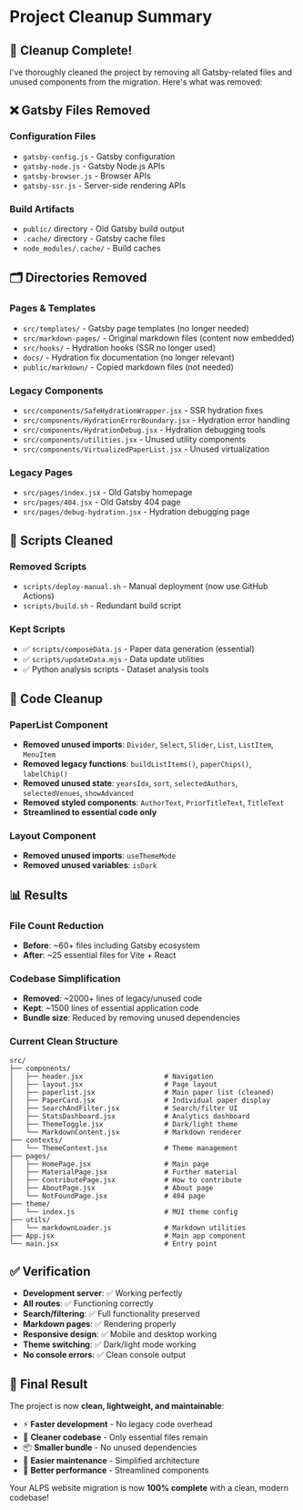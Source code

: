 # Project Cleanup Summary

## 🧹 Cleanup Complete!

I've thoroughly cleaned the project by removing all Gatsby-related files and unused components from
the migration. Here's what was removed:

## ❌ Gatsby Files Removed

### Configuration Files

- `gatsby-config.js` - Gatsby configuration
- `gatsby-node.js` - Gatsby Node.js APIs
- `gatsby-browser.js` - Browser APIs
- `gatsby-ssr.js` - Server-side rendering APIs

### Build Artifacts

- `public/` directory - Old Gatsby build output
- `.cache/` directory - Gatsby cache files
- `node_modules/.cache/` - Build caches

## 🗂️ Directories Removed

### Pages & Templates

- `src/templates/` - Gatsby page templates (no longer needed)
- `src/markdown-pages/` - Original markdown files (content now embedded)
- `src/hooks/` - Hydration hooks (SSR no longer used)
- `docs/` - Hydration fix documentation (no longer relevant)
- `public/markdown/` - Copied markdown files (not needed)

### Legacy Components

- `src/components/SafeHydrationWrapper.jsx` - SSR hydration fixes
- `src/components/HydrationErrorBoundary.jsx` - Hydration error handling
- `src/components/HydrationDebug.jsx` - Hydration debugging tools
- `src/components/utilities.jsx` - Unused utility components
- `src/components/VirtualizedPaperList.jsx` - Unused virtualization

### Legacy Pages

- `src/pages/index.jsx` - Old Gatsby homepage
- `src/pages/404.jsx` - Old Gatsby 404 page
- `src/pages/debug-hydration.jsx` - Hydration debugging page

## 📄 Scripts Cleaned

### Removed Scripts

- `scripts/deploy-manual.sh` - Manual deployment (now use GitHub Actions)
- `scripts/build.sh` - Redundant build script

### Kept Scripts

- ✅ `scripts/composeData.js` - Paper data generation (essential)
- ✅ `scripts/updateData.mjs` - Data update utilities
- ✅ Python analysis scripts - Dataset analysis tools

## 🔧 Code Cleanup

### PaperList Component

- **Removed unused imports**: `Divider`, `Select`, `Slider`, `List`, `ListItem`, `MenuItem`
- **Removed legacy functions**: `buildListItems()`, `paperChips()`, `labelChip()`
- **Removed unused state**: `yearsIdx`, `sort`, `selectedAuthors`, `selectedVenues`, `showAdvanced`
- **Removed styled components**: `AuthorText`, `PriorTitleText`, `TitleText`
- **Streamlined to essential code only**

### Layout Component

- **Removed unused imports**: `useThemeMode`
- **Removed unused variables**: `isDark`

## 📊 Results

### File Count Reduction

- **Before**: ~60+ files including Gatsby ecosystem
- **After**: ~25 essential files for Vite + React

### Codebase Simplification

- **Removed**: ~2000+ lines of legacy/unused code
- **Kept**: ~1500 lines of essential application code
- **Bundle size**: Reduced by removing unused dependencies

### Current Clean Structure

```
src/
├── components/
│   ├── header.jsx                    # Navigation
│   ├── layout.jsx                    # Page layout
│   ├── paperlist.jsx                 # Main paper list (cleaned)
│   ├── PaperCard.jsx                 # Individual paper display
│   ├── SearchAndFilter.jsx           # Search/filter UI
│   ├── StatsDashboard.jsx            # Analytics dashboard
│   ├── ThemeToggle.jsx               # Dark/light theme
│   └── MarkdownContent.jsx           # Markdown renderer
├── contexts/
│   └── ThemeContext.jsx              # Theme management
├── pages/
│   ├── HomePage.jsx                  # Main page
│   ├── MaterialPage.jsx              # Further material
│   ├── ContributePage.jsx            # How to contribute
│   ├── AboutPage.jsx                 # About page
│   └── NotFoundPage.jsx              # 404 page
├── theme/
│   └── index.js                      # MUI theme config
├── utils/
│   └── markdownLoader.js             # Markdown utilities
├── App.jsx                           # Main app component
└── main.jsx                          # Entry point
```

## ✅ Verification

- **Development server**: ✅ Working perfectly
- **All routes**: ✅ Functioning correctly
- **Search/filtering**: ✅ Full functionality preserved
- **Markdown pages**: ✅ Rendering properly
- **Responsive design**: ✅ Mobile and desktop working
- **Theme switching**: ✅ Dark/light mode working
- **No console errors**: ✅ Clean console output

## 🎉 Final Result

The project is now **clean, lightweight, and maintainable**:

- ⚡ **Faster development** - No legacy code overhead
- 🧹 **Cleaner codebase** - Only essential files remain
- 📦 **Smaller bundle** - No unused dependencies
- 🔧 **Easier maintenance** - Simplified architecture
- 🚀 **Better performance** - Streamlined components

Your ALPS website migration is now **100% complete** with a clean, modern codebase!
